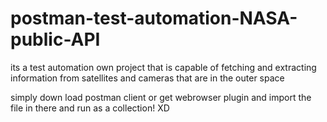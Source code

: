 # postman-test-automation-NASA-public-API
its a test automation own project that is capable of fetching and extracting information from satellites and cameras that are in the outer space


simply down load postman client or get webrowser plugin and import the file in there and run as a collection!
XD
